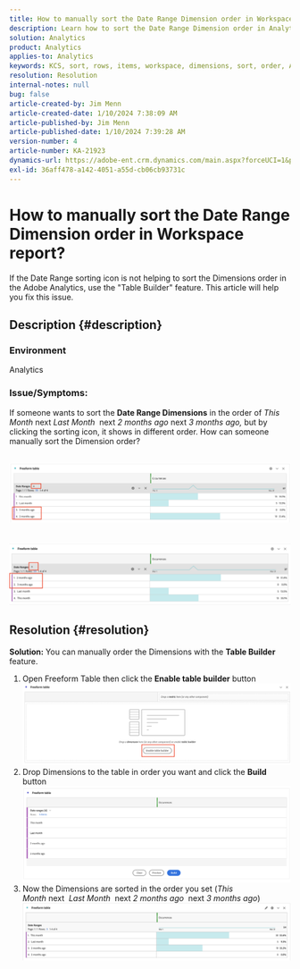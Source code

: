```yaml
---
title: How to manually sort the Date Range Dimension order in Workspace report?
description: Learn how to sort the Date Range Dimension order in Analytics. Use the "Table Builder" feature.
solution: Analytics
product: Analytics
applies-to: Analytics
keywords: KCS, sort, rows, items, workspace, dimensions, sort, order, Adobe Analytics, date range, manually, report
resolution: Resolution
internal-notes: null
bug: false
article-created-by: Jim Menn
article-created-date: 1/10/2024 7:38:09 AM
article-published-by: Jim Menn
article-published-date: 1/10/2024 7:39:28 AM
version-number: 4
article-number: KA-21923
dynamics-url: https://adobe-ent.crm.dynamics.com/main.aspx?forceUCI=1&pagetype=entityrecord&etn=knowledgearticle&id=b0888530-8baf-ee11-a569-6045bd006268
exl-id: 36aff478-a142-4051-a55d-cb06cb93731c
---
```

# How to manually sort the Date Range Dimension order in Workspace report?


If the Date Range sorting icon is not helping to sort the Dimensions order in the Adobe Analytics, use the "Table Builder" feature. This article will help you fix this issue.

## Description {#description}


### <b>Environment</b>

Analytics



### <b>Issue/Symptoms:</b>

If someone wants to sort the <b>Date Range Dimensions</b> in the order of *This Month* next *Last Month*  next *2 months ago* next *3 months ago,* but by clicking the sorting icon, it shows in different order.
  How can someone manually sort the Dimension order?

 <br>![](assets/___b3888530-8baf-ee11-a569-6045bd006268___.png)<br> <br> <br>![](assets/___b7888530-8baf-ee11-a569-6045bd006268___.png)

## Resolution {#resolution}

<b>Solution:</b>
You can manually order the Dimensions with the <b>Table Builder</b> feature.

1. Open Freeform Table then click the <b>Enable table builder</b> button ![](assets/d4eda136-2fcd-ed11-b597-6045bd006793.png)
2. Drop Dimensions to the table in order you want and click the <b>Build</b> button![](assets/69497031-30cd-ed11-b597-6045bd006793.png)
3. Now the Dimensions are sorted in the order you set (*This Month* next  *Last Month*  next *2 months ago*  next *3 months ago*)![](assets/efb1744a-30cd-ed11-b597-6045bd006793.png)

